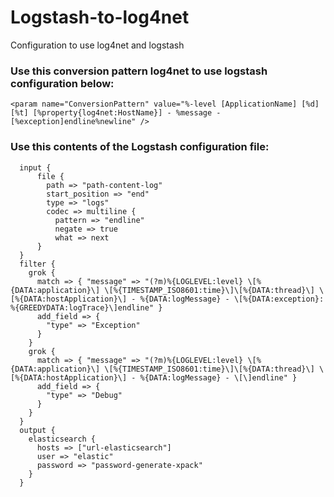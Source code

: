 # Logstash-to-log4net
Configuration to use log4net and logstash

### Use this conversion pattern log4net to use logstash configuration below:
  ```<param name="ConversionPattern" value="%-level [ApplicationName] [%d][%t] [%property{log4net:HostName}] - %message - [%exception]endline%newline" />```

### Use this contents of the Logstash configuration file:
```
  input {
      file {
        path => "path-content-log"
        start_position => "end"
        type => "logs"
        codec => multiline {
          pattern => "endline"
          negate => true
          what => next
      }
  }
  filter {
    grok {
      match => { "message" => "(?m)%{LOGLEVEL:level} \[%{DATA:application}\] \[%{TIMESTAMP_ISO8601:time}\]\[%{DATA:thread}\] \[%{DATA:hostApplication}\] - %{DATA:logMessage} - \[%{DATA:exception}: %{GREEDYDATA:logTrace}\]endline" }
      add_field => {
        "type" => "Exception"
      }
    }
    grok {
      match => { "message" => "(?m)%{LOGLEVEL:level} \[%{DATA:application}\] \[%{TIMESTAMP_ISO8601:time}\]\[%{DATA:thread}\] \[%{DATA:hostApplication}\] - %{DATA:logMessage} - \[\]endline" }
      add_field => {
        "type" => "Debug"
      }
    }
  }
  output {
    elasticsearch {
      hosts => ["url-elasticsearch"]
      user => "elastic"
      password => "password-generate-xpack"
    }
  }
  ```
